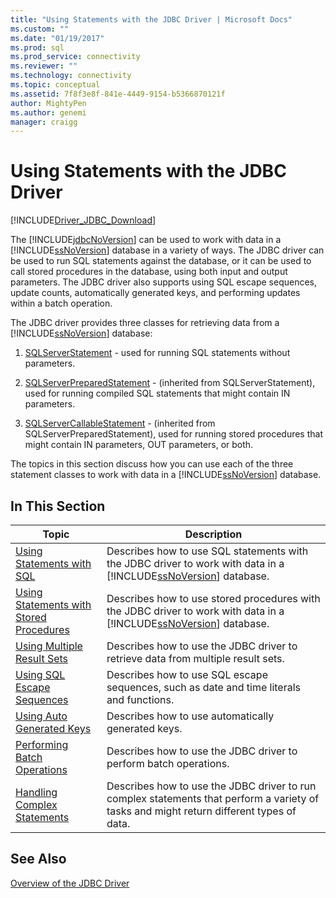 ```yaml
---
title: "Using Statements with the JDBC Driver | Microsoft Docs"
ms.custom: ""
ms.date: "01/19/2017"
ms.prod: sql
ms.prod_service: connectivity
ms.reviewer: ""
ms.technology: connectivity
ms.topic: conceptual
ms.assetid: 7f8f3e8f-841e-4449-9154-b5366870121f
author: MightyPen
ms.author: genemi
manager: craigg
---
```

# Using Statements with the JDBC Driver

[!INCLUDE[Driver_JDBC_Download](../../includes/driver_jdbc_download.md)]

The [!INCLUDE[jdbcNoVersion](../../includes/jdbcnoversion_md.md)] can be used to work with data in a [!INCLUDE[ssNoVersion](../../includes/ssnoversion-md.md)] database in a variety of ways. The JDBC driver can be used to run SQL statements against the database, or it can be used to call stored procedures in the database, using both input and output parameters. The JDBC driver also supports using SQL escape sequences, update counts, automatically generated keys, and performing updates within a batch operation.  
  
The JDBC driver provides three classes for retrieving data from a [!INCLUDE[ssNoVersion](../../includes/ssnoversion-md.md)] database:  
  
1. [SQLServerStatement](../../connect/jdbc/reference/sqlserverstatement-class.md) - used for running SQL statements without parameters.  
  
2. [SQLServerPreparedStatement](../../connect/jdbc/reference/sqlserverpreparedstatement-class.md) - (inherited from SQLServerStatement), used for running compiled SQL statements that might contain IN parameters.  
  
3. [SQLServerCallableStatement](../../connect/jdbc/reference/sqlservercallablestatement-class.md) - (inherited from SQLServerPreparedStatement), used for running stored procedures that might contain IN parameters, OUT parameters, or both.  
  
 The topics in this section discuss how you can use each of the three statement classes to work with data in a [!INCLUDE[ssNoVersion](../../includes/ssnoversion-md.md)] database.  
  
## In This Section  

| Topic                                                                                                    | Description                                                                                                                                            |
| -------------------------------------------------------------------------------------------------------- | ------------------------------------------------------------------------------------------------------------------------------------------------------ |
| [Using Statements with SQL](../../connect/jdbc/using-statements-with-sql.md)                             | Describes how to use SQL statements with the JDBC driver to work with data in a [!INCLUDE[ssNoVersion](../../includes/ssnoversion-md.md)] database.    |
| [Using Statements with Stored Procedures](../../connect/jdbc/using-statements-with-stored-procedures.md) | Describes how to use stored procedures with the JDBC driver to work with data in a [!INCLUDE[ssNoVersion](../../includes/ssnoversion-md.md)] database. |
| [Using Multiple Result Sets](../../connect/jdbc/using-multiple-result-sets.md)                           | Describes how to use the JDBC driver to retrieve data from multiple result sets.                                                                       |
| [Using SQL Escape Sequences](../../connect/jdbc/using-sql-escape-sequences.md)                           | Describes how to use SQL escape sequences, such as date and time literals and functions.                                                               |
| [Using Auto Generated Keys](../../connect/jdbc/using-auto-generated-keys.md)                             | Describes how to use automatically generated keys.                                                                                                     |
| [Performing Batch Operations](../../connect/jdbc/performing-batch-operations.md)                         | Describes how to use the JDBC driver to perform batch operations.                                                                                      |
| [Handling Complex Statements](../../connect/jdbc/handling-complex-statements.md)                         | Describes how to use the JDBC driver to run complex statements that perform a variety of tasks and might return different types of data.               |
  
## See Also

[Overview of the JDBC Driver](../../connect/jdbc/overview-of-the-jdbc-driver.md)  
